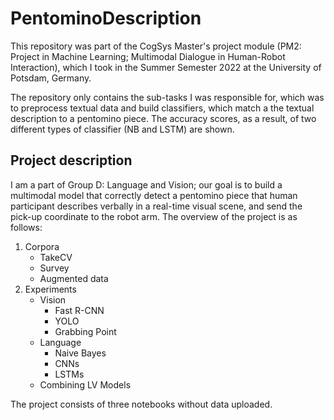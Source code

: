 # PentominoDescription

This repository was part of the CogSys Master's project module (PM2: Project in Machine Learning; Multimodal Dialogue in Human-Robot Interaction), which I took in the Summer Semester 2022 at the University of Potsdam, Germany.

The repository only contains the sub-tasks I was responsible for, which was to preprocess textual data and build classifiers, which match a the textual description to a pentomino piece. The accuracy scores, as a result, of two different types of classifier (NB and LSTM) are shown.

## Project description

I am a part of Group D: Language and Vision; our goal is to build a multimodal model that correctly detect a pentomino piece that human participant describes verbally in a real-time visual scene, and send the pick-up coordinate to the robot arm. The overview of the project is as follows:
1. Corpora
   - TakeCV
   - Survey
   - Augmented data
2. Experiments
   - Vision
     - Fast R-CNN
     - YOLO
     - Grabbing Point
   - Language
     - Naive Bayes 
     - CNNs
     - LSTMs
   - Combining LV Models

The project consists of three notebooks without data uploaded.

